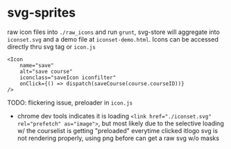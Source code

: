 # svg-sprites
raw icon files into `./raw_icons` and run `grunt`, svg-store will aggregate into `iconset.svg` and a demo file at `iconset-demo.html`. Icons can be accessed directly thru svg tag or `icon.js`
```
<Icon
	name="save"
	alt="save course"
	iconclass="saveIcon iconfilter"
	onClick={() => dispatch(saveCourse(course.courseID))}
/>
```
TODO:
flickering issue, preloader in `icon.js`
- chrome dev tools indicates it is loading `<link href="./iconset.svg" rel="prefetch" as="image">`, but most likely due to the selective loading w/ the courselist is getting "preloaded" everytime clicked
itlogo svg is not rendering properly, using png before can get a raw svg w/o masks
